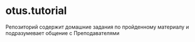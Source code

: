 # otus.tutorial

Репозиторий содержит домашние задания по пройденному материалу
и подразумевает общение с Преподавателями

